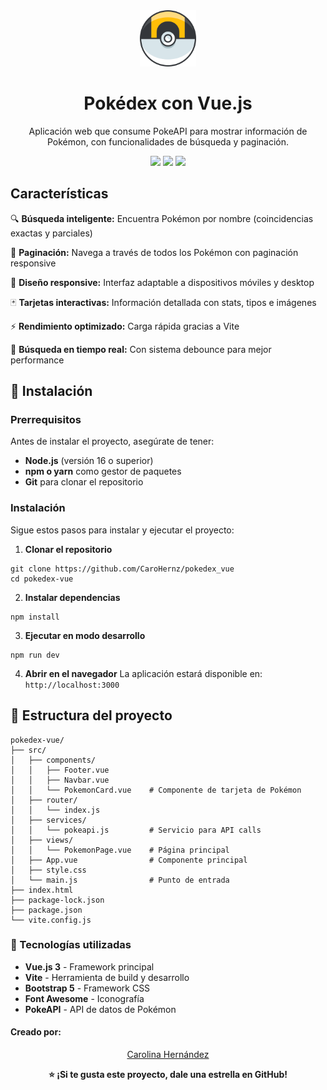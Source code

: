 <center>

<img src="public/ultraball_icon.png" alt= "Pokédex - Vue" width="90" height="90">

# Pokédex con Vue.js
Aplicación web que consume PokeAPI para mostrar información de Pokémon, con funcionalidades de búsqueda y paginación.

<img src="https://img.shields.io/badge/Vue.js-3.x-4FC08D?logo=vuedotjs" >
<img src="https://img.shields.io/badge/Bootstrap-5.x-7952B3?logo=bootstrap" >
<img src="https://img.shields.io/badge/Vite-4.x-646CFF?logo=vite" >

</center>

## Características
🔍 **Búsqueda inteligente:** Encuentra Pokémon por nombre (coincidencias exactas y parciales)

📄 **Paginación:** Navega a través de todos los Pokémon con paginación responsive

🎨 **Diseño responsive:** Interfaz adaptable a dispositivos móviles y desktop

🃏 **Tarjetas interactivas:** Información detallada con stats, tipos e imágenes

⚡ **Rendimiento optimizado:** Carga rápida gracias a Vite

🎯 **Búsqueda en tiempo real:** Con sistema debounce para mejor performance

## 🚀 Instalación 
### Prerrequisitos
Antes de instalar el proyecto, asegúrate de tener:
* **Node.js** (versión 16 o superior)
* **npm o yarn** como gestor de paquetes
* **Git** para clonar el repositorio

### Instalación
Sigue estos pasos para instalar y ejecutar el proyecto:
1. **Clonar el repositorio**
```
git clone https://github.com/CaroHernz/pokedex_vue
cd pokedex-vue
```
2. **Instalar dependencias**
````
npm install
````
3. **Ejecutar en modo desarrollo**
```
npm run dev
```
4. **Abrir en el navegador**
La aplicación estará disponible en: ` http://localhost:3000 `

## 📂 Estructura del proyecto

````
pokedex-vue/
├── src/
│   ├── components/
│   │   ├── Footer.vue
│   │   ├── Navbar.vue
│   │   └── PokemonCard.vue    # Componente de tarjeta de Pokémon
│   ├── router/
│   │   └── index.js 
│   ├── services/
│   │   └── pokeapi.js         # Servicio para API calls   
│   ├── views/
│   │   └── PokemonPage.vue    # Página principal
│   ├── App.vue                # Componente principal
│   ├── style.css              
│   └── main.js                # Punto de entrada
├── index.html
├── package-lock.json
├── package.json
└── vite.config.js
````

### 🎨 Tecnologías utilizadas
* **Vue.js 3** - Framework principal
* **Vite** - Herramienta de build y desarrollo
* **Bootstrap 5** - Framework CSS
* **Font Awesome** - Iconografía
* **PokeAPI** - API de datos de Pokémon

#### Creado por:
<center>
<p> 
  <a href="https://github.com/CaroHernz">Carolina Hernández</a>
</p>

**⭐ ¡Si te gusta este proyecto, dale una estrella en GitHub!**

</center>